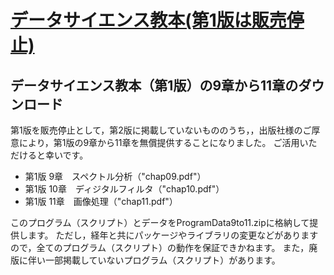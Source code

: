 # [データサイエンス教本(第1版は販売停止)](https://www.ohmsha.co.jp/book/9784274231148/)
## データサイエンス教本（第1版）の9章から11章のダウンロード

第1版を販売停止として，第2版に掲載していないもののうち，，出版社様のご厚意により，第1版の9章から11章を無償提供することになりました。
ご活用いただけると幸いです。

- 第1版 9章　スペクトル分析（"chap09.pdf"）
- 第1版 10章　ディジタルフィルタ（"chap10.pdf"）
- 第1版 11章　画像処理（"chap11.pdf"）

このプログラム（スクリプト）とデータをProgramData9to11.zipに格納して提供します。
ただし，経年と共にパッケージやライブラリの変更などがありますので，全てのプログラム（スクリプト）の動作を保証できかねます。
また，廃版に伴い一部掲載していないプログラム（スクリプト）があります。

